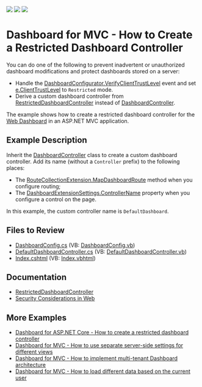 <!-- default badges list -->
![](https://img.shields.io/endpoint?url=https://codecentral.devexpress.com/api/v1/VersionRange/128579305/21.2.1%2B)
[![](https://img.shields.io/badge/Open_in_DevExpress_Support_Center-FF7200?style=flat-square&logo=DevExpress&logoColor=white)](https://supportcenter.devexpress.com/ticket/details/T526629)
[![](https://img.shields.io/badge/📖_How_to_use_DevExpress_Examples-e9f6fc?style=flat-square)](https://docs.devexpress.com/GeneralInformation/403183)
<!-- default badges end -->

# Dashboard for MVC - How to Create a Restricted Dashboard Controller

You can do one of the following to prevent inadvertent or unauthorized dashboard modifications and protect dashboards stored on a server:

- Handle the [DashboardConfigurator.VerifyClientTrustLevel](https://docs.devexpress.com/Dashboard/DevExpress.DashboardWeb.DashboardConfigurator.VerifyClientTrustLevel) event and set [e.ClientTrustLevel](https://docs.devexpress.com/Dashboard/DevExpress.DashboardWeb.VerifyClientTrustLevelEventArgs.ClientTrustLevel) to `Restricted` mode.
- Derive a custom dashboard controller from [RestrictedDashboardController](https://docs.devexpress.com/Dashboard/DevExpress.DashboardWeb.Mvc.RestrictedDashboardController) instead of [DashboardController](https://docs.devexpress.com/Dashboard/DevExpress.DashboardWeb.Mvc.DashboardController).

The example shows how to create a restricted dashboard controller for the [Web Dashboard](https://docs.devexpress.com/Dashboard/16977/web-dashboard/aspnet-mvc-dashboard-extension) in an ASP.NET MVC application.

## Example Description

Inherit the [DashboardController](https://docs.devexpress.com/Dashboard/DevExpress.DashboardWeb.Mvc.DashboardController) class to create a custom dashboard controller. Add its name (without a `Controller` prefix) to the following places:
- The [RouteCollectionExtension.MapDashboardRoute](https://docs.devexpress.com/Dashboard/DevExpress.DashboardWeb.Mvc.RouteCollectionExtension.MapDashboardRoute.overloads) method when you configure routing;
- The [DashboardExtensionSettings.ControllerName](https://docs.devexpress.com/Dashboard/DevExpress.DashboardWeb.Mvc.DashboardExtensionSettings.ControllerName) property when you configure a control on the page. 

In this example, the custom controller name is `DefaultDashboard`.

## Files to Review

* [DashboardConfig.cs](./CS/MvcCustomController/App_Start/DashboardConfig.cs#L12) (VB: [DashboardConfig.vb](./VB/MvcCustomController/App_Start/DashboardConfig.vb#L10))
* [DefaultDashboardController.cs](./CS/MvcCustomController/Controllers/DefaultDashboardController.cs)  (VB: [DefaultDashboardController.vb](./VB/MvcCustomController/Controllers/DefaultDashboardController.vb))
* [Index.cshtml](./CS/MvcCustomController/Views/Home/Index.cshtml#L7)  (VB: [Index.vbhtml](./VB/MvcCustomController/Views/Home/Index.vbhtml#L6))

## Documentation

- [RestrictedDashboardController](https://docs.devexpress.com/Dashboard/DevExpress.DashboardWeb.Mvc.RestrictedDashboardController)
- [Security Considerations in Web](https://docs.devexpress.com/Dashboard/118651/designer-and-viewer-applications/web-dashboard/security-considerations)

## More Examples

- [Dashboard for ASP.NET Core - How to create a restricted dashboard controller](https://github.com/DevExpress-Examples/asp-net-core-dashboard-restricted-controller)
- [Dashboard for MVC - How to use separate server-side settings for different views](https://github.com/DevExpress-Examples/dashboard-for-mvc-use-separate-server-side-settings-for-different-views)
- [Dashboard for MVC - How to implement multi-tenant Dashboard architecture](https://github.com/DevExpress-Examples/DashboardUserBasedMVC)
- [Dashboard for MVC - How to load different data based on the current user](https://github.com/DevExpress-Examples/DashboardDifferentUserDataMVC)
